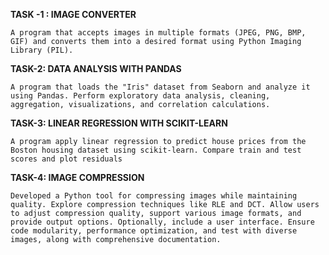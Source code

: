 **TASK -1 : IMAGE CONVERTER**
    
    A program that accepts images in multiple formats (JPEG, PNG, BMP, GIF) and converts them into a desired format using Python Imaging Library (PIL).

**TASK-2: DATA ANALYSIS WITH PANDAS**

    A program that loads the "Iris" dataset from Seaborn and analyze it using Pandas. Perform exploratory data analysis, cleaning, aggregation, visualizations, and correlation calculations.

**TASK-3: LINEAR REGRESSION WITH SCIKIT-LEARN**

    A program apply linear regression to predict house prices from the Boston housing dataset using scikit-learn. Compare train and test scores and plot residuals

**TASK-4: IMAGE COMPRESSION**

    Developed a Python tool for compressing images while maintaining quality. Explore compression techniques like RLE and DCT. Allow users to adjust compression quality, support various image formats, and provide output options. Optionally, include a user interface. Ensure code modularity, performance optimization, and test with diverse images, along with comprehensive documentation.